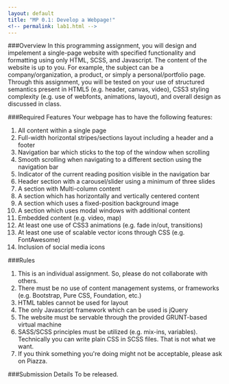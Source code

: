 ```yaml
---
layout: default
title: "MP 0.1: Develop a Webpage!"
<!-- permalink: lab1.html -->
---
```


###Overview
In this programming assignment, you will design and impelement a single-page website with specified functionality and formatting using only HTML, SCSS, and Javascript. The content of the website is up to you. For example, the subject can be a company/organization, a product, or simply a personal/portfolio page. Through this assignment, you will be tested on your use of structured semantics present in HTML5 (e.g. header, canvas, video), CSS3 styling complexity (e.g. use of webfonts, animations, layout), and overall design as discussed in class.

###Required Features 
Your webpage has to have the following features:

1. All content within a single page
2. Full-width horizontal stripes/sections layout including a header and a footer
3.	Navigation bar which sticks to the top of the window when scrolling
4.	Smooth scrolling when navigating to a different section using the navigation bar
5.	Indicator of the current reading position visible in the navigation bar
6.	Header section with a carousel/slider using a minimum of three slides	
7.  A section with Multi-column content
8.	A section which has horizontally and vertically centered content
9.	A section which uses a fixed-position background image
10.	A section which uses modal windows with additional content
11.	Embedded content (e.g. video, map)
12.	At least one use of CSS3 animations (e.g. fade in/out, transitions)
13.	At least one use of scalable vector icons through CSS (e.g. FontAwesome)
14.	Inclusion of social media icons

###Rules
1.	This is an individual assignment. So, please do not collaborate with others.
2.	There must be no use of content management systems, or frameworks (e.g. Bootstrap, Pure CSS, Foundation, etc.)
3.	HTML tables cannot be used for layout	
4.	The only Javascript framework which can be used is jQuery
5.	The website must be servable through the provided GRUNT-based virtual machine
6.	SASS/SCSS principles must be utilized (e.g. mix-ins, variables). Technically you can write plain CSS in SCSS files. That is not what we want.
7.  If you think something you're doing might not be acceptable, please ask on Piazza.


###Submission Details
To be released.

